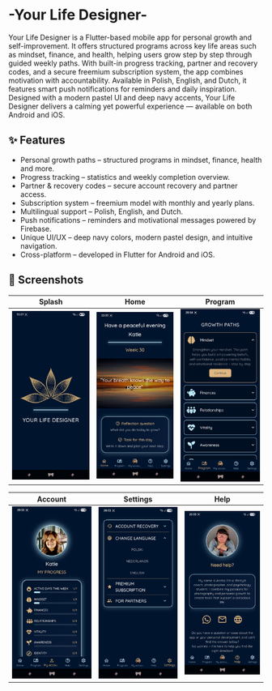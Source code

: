 # -Your Life Designer-
Your Life Designer is a Flutter-based mobile app for personal growth and self-improvement.
It offers structured programs across key life areas such as mindset, finance, and health, helping users grow step by step through guided weekly paths.
With built-in progress tracking, partner and recovery codes, and a secure freemium subscription system, the app combines motivation with accountability.
Available in Polish, English, and Dutch, it features smart push notifications for reminders and daily inspiration.
Designed with a modern pastel UI and deep navy accents, Your Life Designer delivers a calming yet powerful experience — available on both Android and iOS.


## ✨ Features

- Personal growth paths – structured programs in mindset, finance, health and more.  
- Progress tracking – statistics and weekly completion overview.  
- Partner & recovery codes – secure account recovery and partner access.  
- Subscription system – freemium model with monthly and yearly plans.  
- Multilingual support – Polish, English, and Dutch.  
- Push notifications – reminders and motivational messages powered by Firebase.  
- Unique UI/UX – deep navy colors, modern pastel design, and intuitive navigation.  
- Cross-platform – developed in Flutter for Android and iOS.

  
## 📱 Screenshots

| Splash | Home | Program |
|--------|------|---------|
| <img src="docs/splash.jpg" width="200"/> | <img src="docs/home.jpg" width="200"/> | <img src="docs/program.jpg" width="200"/> |

| Account | Settings | Help |
|---------|----------|------|
| <img src="docs/account.jpg" width="200"/> | <img src="docs/settings.jpg" width="200"/> | <img src="docs/help.jpg" width="200"/> |
